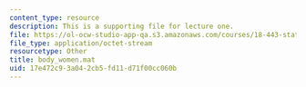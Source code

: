 ```yaml
---
content_type: resource
description: This is a supporting file for lecture one.
file: https://ol-ocw-studio-app-qa.s3.amazonaws.com/courses/18-443-statistics-for-applications-fall-2006/17e472c93a042cb5fd11d71f00cc060b_body_women.mat
file_type: application/octet-stream
resourcetype: Other
title: body_women.mat
uid: 17e472c9-3a04-2cb5-fd11-d71f00cc060b
---
```


